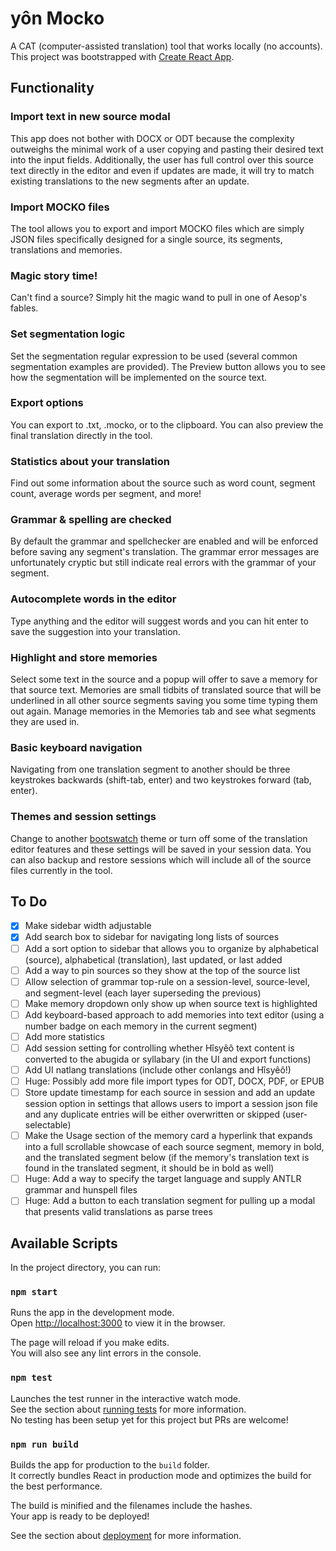 # yôn Mocko

A CAT (computer-assisted translation) tool that works locally (no accounts). This project was bootstrapped with [Create React App](https://github.com/facebook/create-react-app).

## Functionality

### Import text in new source modal
This app does not bother with DOCX or ODT because the complexity outweighs the minimal work of a user copying and pasting their desired text into the input fields. Additionally, the user has full control over this source text directly in the editor and even if updates are made, it will try to match existing translations to the new segments after an update.

### Import MOCKO files
The tool allows you to export and import MOCKO files which are simply JSON files specifically designed for a single source, its segments, translations and memories.

### Magic story time!
Can't find a source? Simply hit the magic wand to pull in one of Aesop's fables.

### Set segmentation logic
Set the segmentation regular expression to be used (several common segmentation examples are provided). The Preview button allows you to see how the segmentation will be implemented on the source text.

### Export options
You can export to .txt, .mocko, or to the clipboard. You can also preview the final translation directly in the tool.

### Statistics about your translation
Find out some information about the source such as word count, segment count, average words per segment, and more!

### Grammar & spelling are checked
By default the grammar and spellchecker are enabled and will be enforced before saving any segment's translation. The grammar error messages are unfortunately cryptic but still indicate real errors with the grammar of your segment.

### Autocomplete words in the editor
Type anything and the editor will suggest words and you can hit enter to save the suggestion into your translation.

### Highlight and store memories
Select some text in the source and a popup will offer to save a memory for that source text. Memories are small tidbits of translated source that will be underlined in all other source segments saving you some time typing them out again. Manage memories in the Memories tab and see what segments they are used in.

### Basic keyboard navigation
Navigating from one translation segment to another should be three keystrokes backwards (shift-tab, enter) and two keystrokes forward (tab, enter).

### Themes and session settings
Change to another [bootswatch](https://bootswatch.com) theme or turn off some of the translation editor features and these settings will be saved in your session data. You can also backup and restore sessions which will include all of the source files currently in the tool.

## To Do

- [x] Make sidebar width adjustable
- [x] Add search box to sidebar for navigating long lists of sources
- [ ] Add a sort option to sidebar that allows you to organize by alphabetical (source), alphabetical (translation), last updated, or last added
- [ ] Add a way to pin sources so they show at the top of the source list
- [ ] Allow selection of grammar top-rule on a session-level, source-level, and segment-level (each layer superseding the previous)
- [ ] Make memory dropdown only show up when source text is highlighted
- [ ] Add keyboard-based approach to add memories into text editor (using a number badge on each memory in the current segment)
- [ ] Add more statistics
- [ ] Add session setting for controlling whether Hîsyêô text content is converted to the abugida or syllabary (in the UI and export functions)
- [ ] Add UI natlang translations (include other conlangs and Hîsyêô!)
- [ ] Huge: Possibly add more file import types for ODT, DOCX, PDF, or EPUB
- [ ] Store update timestamp for each source in session and add an update session option in settings that allows users to import a session json file and any duplicate entries will be either overwritten or skipped (user-selectable)
- [ ] Make the Usage section of the memory card a hyperlink that expands into a full scrollable showcase of each source segment, memory in bold, and the translated segment below (if the memory's translation text is found in the translated segment, it should be in bold as well)
- [ ] Huge: Add a way to specify the target language and supply ANTLR grammar and hunspell files
- [ ] Huge: Add a button to each translation segment for pulling up a modal that presents valid translations as parse trees

## Available Scripts

In the project directory, you can run:

### `npm start`

Runs the app in the development mode.\
Open [http://localhost:3000](http://localhost:3000) to view it in the browser.

The page will reload if you make edits.\
You will also see any lint errors in the console.

### `npm test`

Launches the test runner in the interactive watch mode.\
See the section about [running tests](https://facebook.github.io/create-react-app/docs/running-tests) for more information.\
No testing has been setup yet for this project but PRs are welcome!

### `npm run build`

Builds the app for production to the `build` folder.\
It correctly bundles React in production mode and optimizes the build for the best performance.

The build is minified and the filenames include the hashes.\
Your app is ready to be deployed!

See the section about [deployment](https://facebook.github.io/create-react-app/docs/deployment) for more information.
